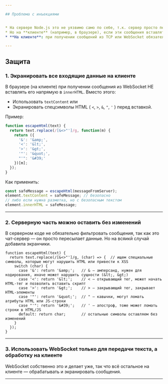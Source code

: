 ```yaml
---

## Проблема с инъекциями


* На сервере Node.js это не уязвимо само по себе, т.к. сервер просто пересылает строки.
* Но на **клиенте** (например, в браузере), если эти сообщения вставлять в HTML с помощью `innerHTML`, то вредоносный код (например `<script>`) выполнится — это классический XSS (межсайтовый скриптинг).
* **На клиенте**: при получении сообщений из TCP или WebSocket обязательно применять `escapeHtml` перед вставкой в DOM.

---
```


## Защита

### 1. Экранировать все входящие данные **на клиенте**

В браузере (на клиенте) при получении сообщения из WebSocket НЕ вставлять его напрямую в `innerHTML`. Вместо этого:

* Использовать `textContent` или
* Экранировать спецсимволы HTML ( `<`, `>`, `&`, `"`, `'` ) перед вставкой.

Пример:

```js
function escapeHtml(text) {
  return text.replace(/[&<>"']/g, function(m) {
    return ({
      '&': '&amp;',
      '<': '&lt;',
      '>': '&gt;',
      '"': '&quot;',
      "'": '&#39;'
    })[m];
  });
}
```

Как применить:

```js
const safeMessage = escapeHtml(messageFromServer);
element.textContent = safeMessage; // безопасно
// либо если нужна разметка, но с безопасным текстом
element.innerHTML = safeMessage;
```

---

### 2. Серверную часть можно оставить без изменений

В серверном коде не обязательно фильтровать сообщения, так как это чат-сервер — он просто пересылает данные. Но на всяикй случай добавила экранчики.

```
function escapeHtml(text) {
  return text.replace(/[&<>"']/g, (char) => {  // ищем специальные символы, которые могут нарушить HTML или привести к XSS
    switch (char) {
      case '&': return '&amp;';   // & — амперсанд, нужен для кодирования, иначе может нарушить сущности (&lt;, &gt;)
      case '<': return '&lt;';    // < — открывающий тег, может начать HTML-тег и позволить вставить скрипт
      case '>': return '&gt;';    // > — закрывающий тег, закрывает HTML-элементы
      case '"': return '&quot;';  // " — кавычки, могут ломать атрибуты HTML или JS-строки
      case "'": return '&#39;';   // ' — апостроф, тоже может ломать строки в HTML/JS
      default: return char;       // остальные символы оставляем без изменений
    }
  });
}
```

---

### 3. Использовать WebSocket только для передачи текста, а обработку на клиенте

WebSocket собственно это и делает уже, так что всё остальное на клиенте — обрабатывать и экранировать сообщения.

---
